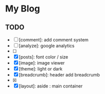 # My Blog

## TODO

- [ ] [comment]: add comment system
- [ ] [analyze]: google analytics
- [ ] [post-menu]: level
- [x] [posts]: font color / size
- [x] [image]: image viewer
- [x] [theme]: light or dark
- [x] [breadcrumb]: header add breadcrumb
- [x] [pagination]: RWD
- [x] [layout]: aside : main container
